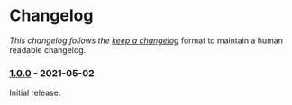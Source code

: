 # Changelog

_This changelog follows the [keep a changelog][keep-a-changelog]_ format to maintain a human readable changelog.

### [1.0.0][v1.0.0] - 2021-05-02

Initial release.

[v1.0.0]: https://github.com/spreadmonitor/alteo-artemis/compare/<first-hash>...v1.0.0
[keep-a-changelog]: https://keepachangelog.com/en/1.0.0/

